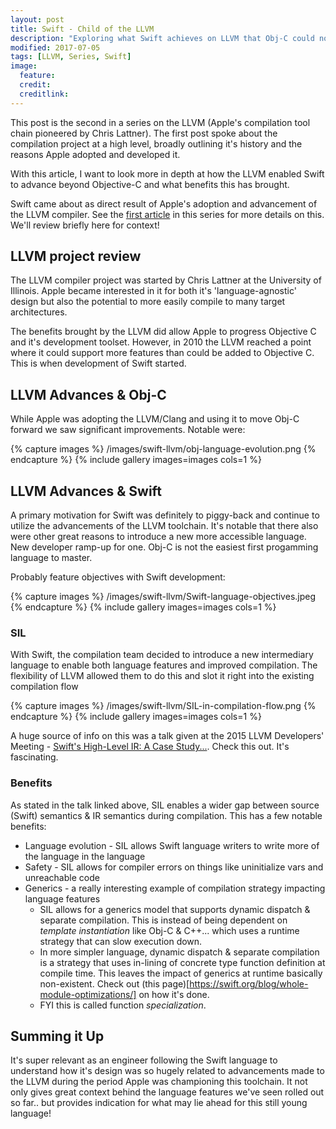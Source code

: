 ```yaml
---
layout: post
title: Swift - Child of the LLVM
description: "Exploring what Swift achieves on LLVM that Obj-C could not."
modified: 2017-07-05
tags: [LLVM, Series, Swift]
image:
  feature: 
  credit: 
  creditlink: 
---
```


This post is the second in a series on the LLVM (Apple's compilation tool chain pioneered by Chris Lattner). The first post spoke about the compilation project at a high level, broadly outlining it's history and the reasons Apple adopted and developed it.

With this article, I want to look more in depth at how the LLVM enabled Swift to advance beyond Objective-C and what benefits this has brought.

Swift came about as direct result of Apple's adoption and advancement of the LLVM compiler. See the [first article](http://yaunch.io/llvm-introduction/) in this series for more details on this. We'll review briefly here for context!

## LLVM project review

The LLVM compiler project was started by Chris Lattner at the University of Illinois. Apple became interested in it for both it's 'language-agnostic' design but also the potential to more easily compile to many target architectures. 

The benefits brought by the LLVM did allow Apple to progress Objective C and it's development toolset. However, in 2010 the LLVM reached a point where it could support more features than could be added to Objective C. This is when development of Swift started.

## LLVM Advances & Obj-C

While Apple was adopting the LLVM/Clang and using it to move Obj-C forward we saw significant improvements. Notable were:

{% capture images %}
	/images/swift-llvm/obj-language-evolution.png
{% endcapture %}
{% include gallery images=images cols=1 %}

## LLVM Advances & Swift

A primary motivation for Swift was definitely to piggy-back and continue to utilize the advancements of the LLVM toolchain. It's notable that there also were other great reasons to introduce a new more accessible language. New developer ramp-up for one. Obj-C is not the easiest first progamming language to master. 

Probably feature objectives with Swift development:

{% capture images %}
	/images/swift-llvm/Swift-language-objectives.jpeg
{% endcapture %}
{% include gallery images=images cols=1 %}

### SIL 

With Swift, the compilation team decided to introduce a new intermediary language to enable both language features and improved compilation. The flexibility of LLVM allowed them to do this and slot it right into the existing compilation flow

{% capture images %}
	/images/swift-llvm/SIL-in-compilation-flow.png
{% endcapture %}
{% include gallery images=images cols=1 %}

A huge source of info on this was a talk given at the 2015 LLVM Developers' Meeting - [Swift's High-Level IR: A Case Study...](https://www.youtube.com/watch?v=Ntj8ab-5cvE). Check this out. It's fascinating.

### Benefits

As stated in the talk linked above, SIL enables a wider gap between source (Swift) semantics & IR semantics during compilation. This has a few notable benefits:

* Language evolution - SIL allows Swift language writers to write more of the language in the language
* Safety - SIL allows for compiler errors on things like uninitialize vars and unreachable code
* Generics - a really interesting example of compilation strategy impacting language features
	* SIL allows for a generics model that supports dynamic dispatch & separate compilation. This is instead of being dependent on _template instantiation_ like Obj-C & C++... which uses a runtime strategy that can slow execution down.
	* In more simpler language, dynamic dispatch & separate compilation is a strategy that uses in-lining of concrete type function definition at compile time. This leaves the impact of generics at runtime basically non-existent. Check out (this page)[https://swift.org/blog/whole-module-optimizations/] on how it's done.
	* FYI this is called function _specialization_. 

## Summing it Up

It's super relevant as an engineer following the Swift language to understand how it's design was so hugely related to advancements made to the LLVM during the period Apple was championing this toolchain. It not only gives great context behind the language features we've seen rolled out so far.. but provides indication for what may lie ahead for this still young language!





